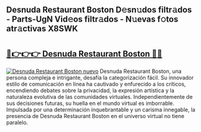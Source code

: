 ## Desnuda Restaurant Boston D𝚎sn𝚞dos filtr𝚊dos - Parts-UgN Vid𝚎os filtr𝚊dos - N𝚞evas f𝚘tos atr𝚊ctivas X8SWK

# <h2><a href="http://mb5ciga.tromn.icu/?c=Desnuda+Restaurant+Boston">🔗👉👉👉 Desnuda Restaurant Boston 🔗🔗</a></h2>

[![Desnuda Restaurant Boston nuevo](https://i.imgur.com/pEAQMta.gif)](http://mb5ciga.tromn.icu/?c=Desnuda+Restaurant+Boston)
Desnuda Restaurant Boston, una persona compleja e intrigante, desafía la categorización fácil. Su innovador estilo de comunicación en línea ha cautivado y enfurecido a los críticos, encendiendo debates sobre la privacidad, la expresión artística y la naturaleza evolutiva de las comunidades virtuales. Independientemente de sus decisiones futuras, su huella en el mundo virtual es imborrable. Impulsada por una determinación inquebrantable y un carisma innegable, la presencia de Desnuda Restaurant Boston en el universo virtual no tiene paralelo.
